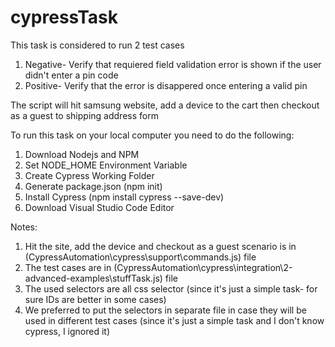 # cypressTask
This task is considered to run 2 test cases 
1. Negative- Verify that requiered field validation error is shown if the user didn't enter a pin code
2. Positive- Verify that the error is disappered once entering a valid pin

The script will hit samsung website, add a device to the cart then checkout as a guest to shipping address form

To run this task on your local computer you need to do the following:
1.  Download Nodejs and NPM
2. Set NODE_HOME Environment Variable
3. Create Cypress Working Folder
4. Generate package.json (npm init)
5. Install Cypress (npm install cypress --save-dev)
6. Download Visual Studio Code Editor

Notes:
1. Hit the site, add the device and checkout as a guest scenario is in (CypressAutomation\cypress\support\commands.js) file
2. The test cases are in (CypressAutomation\cypress\integration\2-advanced-examples\stuffTask.js) file
3. The used selectors are all css selector (since it's just a simple task- for sure IDs are better in some cases)
4. We preferred to put the selectors in separate file in case they will be used in different test cases (since it's just a simple task and I don't know cypress, I ignored it)
